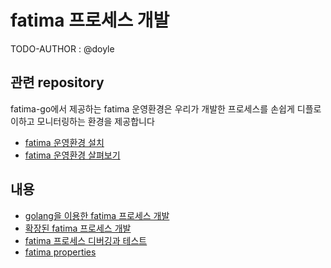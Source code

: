 # fatima 프로세스 개발

TODO-AUTHOR : @doyle

## 관련 repository

fatima-go에서 제공하는 fatima 운영환경은 우리가 개발한 프로세스를 손쉽게 디플로이하고 모니터링하는 환경을 제공합니다<BR>

- [fatima 운영환경 설치](./operating_start.md)
- [fatima 운영환경 살펴보기](./operating_detail.md)


## 내용

- [golang을 이용한 fatima 프로세스 개발](./development_start.md)
- [확장된 fatima 프로세스 개발](./development_ext.md)
- [fatima 프로세스 디버깅과 테스트](./development_debug.md)
- [fatima properties](./development_prop.md)
